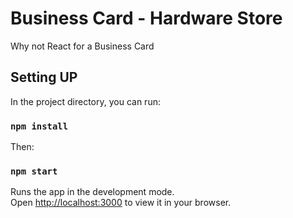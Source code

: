 # Business Card - Hardware Store

Why not React for a Business Card

## Setting UP

In the project directory, you can run:

### `npm install`

Then:
### `npm start`

Runs the app in the development mode.\
Open [http://localhost:3000](http://localhost:3000) to view it in your browser.
